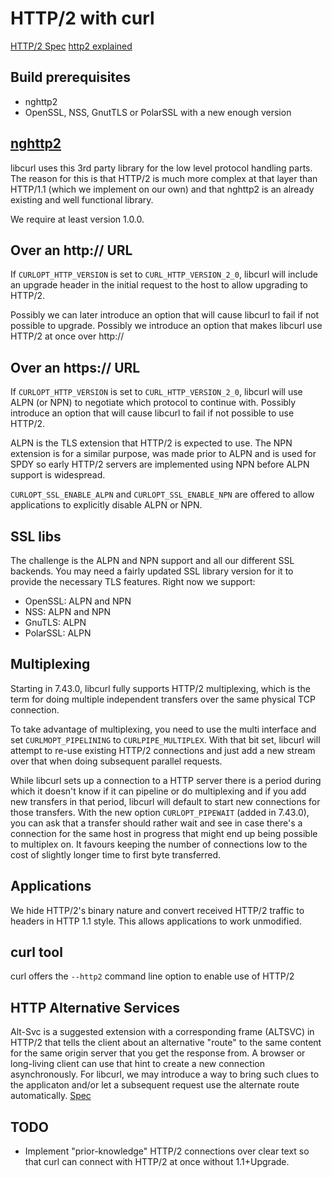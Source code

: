 HTTP/2 with curl
================

[HTTP/2 Spec](https://www.rfc-editor.org/rfc/rfc7540.txt)
[http2 explained](https://daniel.haxx.se/http2/)

Build prerequisites
-------------------
  - nghttp2
  - OpenSSL, NSS, GnutTLS or PolarSSL with a new enough version

[nghttp2](https://nghttp2.org/)
-------------------------------

libcurl uses this 3rd party library for the low level protocol handling
parts. The reason for this is that HTTP/2 is much more complex at that layer
than HTTP/1.1 (which we implement on our own) and that nghttp2 is an already
existing and well functional library.

We require at least version 1.0.0.

Over an http:// URL
-------------------

If `CURLOPT_HTTP_VERSION` is set to `CURL_HTTP_VERSION_2_0`, libcurl will
include an upgrade header in the initial request to the host to allow
upgrading to HTTP/2.

Possibly we can later introduce an option that will cause libcurl to fail if
not possible to upgrade. Possibly we introduce an option that makes libcurl
use HTTP/2 at once over http://

Over an https:// URL
--------------------

If `CURLOPT_HTTP_VERSION` is set to `CURL_HTTP_VERSION_2_0`, libcurl will use
ALPN (or NPN) to negotiate which protocol to continue with. Possibly introduce
an option that will cause libcurl to fail if not possible to use HTTP/2.

ALPN is the TLS extension that HTTP/2 is expected to use. The NPN extension is
for a similar purpose, was made prior to ALPN and is used for SPDY so early
HTTP/2 servers are implemented using NPN before ALPN support is widespread.

`CURLOPT_SSL_ENABLE_ALPN` and `CURLOPT_SSL_ENABLE_NPN` are offered to allow
applications to explicitly disable ALPN or NPN.

SSL libs
--------

The challenge is the ALPN and NPN support and all our different SSL
backends. You may need a fairly updated SSL library version for it to
provide the necessary TLS features. Right now we support:

  - OpenSSL:  ALPN and NPN
  - NSS:      ALPN and NPN
  - GnuTLS:   ALPN
  - PolarSSL: ALPN

Multiplexing
------------

Starting in 7.43.0, libcurl fully supports HTTP/2 multiplexing, which is the
term for doing multiple independent transfers over the same physical TCP
connection.

To take advantage of multiplexing, you need to use the multi interface and set
`CURLMOPT_PIPELINING` to `CURLPIPE_MULTIPLEX`. With that bit set, libcurl will
attempt to re-use existing HTTP/2 connections and just add a new stream over
that when doing subsequent parallel requests.

While libcurl sets up a connection to a HTTP server there is a period during
which it doesn't know if it can pipeline or do multiplexing and if you add new
transfers in that period, libcurl will default to start new connections for
those transfers. With the new option `CURLOPT_PIPEWAIT` (added in 7.43.0), you
can ask that a transfer should rather wait and see in case there's a
connection for the same host in progress that might end up being possible to
multiplex on. It favours keeping the number of connections low to the cost of
slightly longer time to first byte transferred.

Applications
------------

We hide HTTP/2's binary nature and convert received HTTP/2 traffic to headers
in HTTP 1.1 style. This allows applications to work unmodified.

curl tool
---------

curl offers the `--http2` command line option to enable use of HTTP/2

HTTP Alternative Services
-------------------------

Alt-Svc is a suggested extension with a corresponding frame (ALTSVC) in HTTP/2
that tells the client about an alternative "route" to the same content for the
same origin server that you get the response from. A browser or long-living
client can use that hint to create a new connection asynchronously.  For
libcurl, we may introduce a way to bring such clues to the applicaton and/or
let a subsequent request use the alternate route
automatically. [Spec](https://tools.ietf.org/html/draft-ietf-httpbis-alt-svc-05)

TODO
----

  - Implement "prior-knowledge" HTTP/2 connections over clear text so that
    curl can connect with HTTP/2 at once without 1.1+Upgrade.
